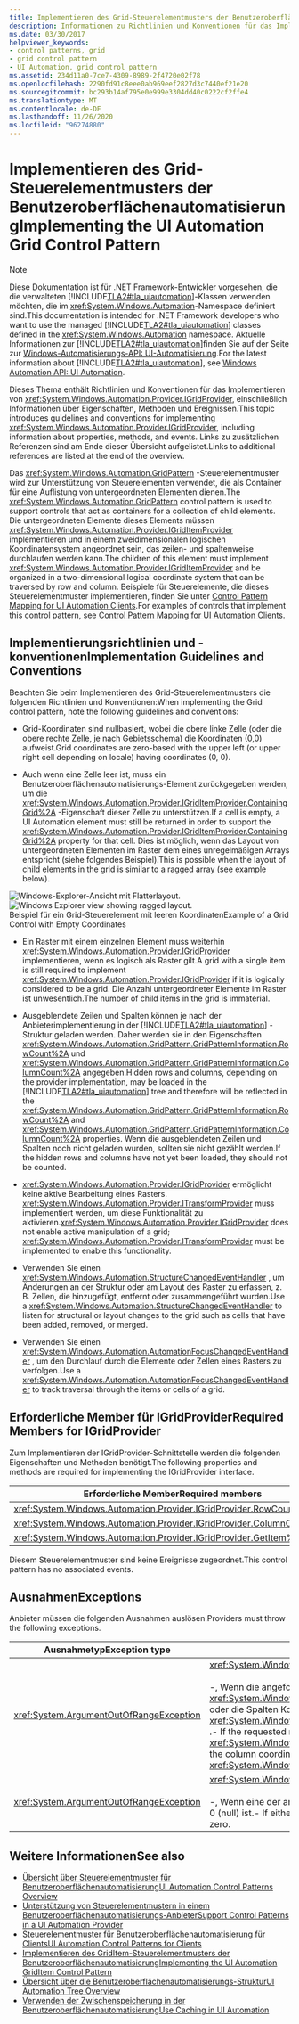 ```yaml
---
title: Implementieren des Grid-Steuerelementmusters der Benutzeroberflächenautomatisierung
description: Informationen zu Richtlinien und Konventionen für das Implementieren des GridPattern Grid-Steuerelement Musters in der Benutzeroberflächen Automatisierung. Erfahren Sie, wie Sie die IGridProvider-Schnittstelle implementieren.
ms.date: 03/30/2017
helpviewer_keywords:
- control patterns, grid
- grid control pattern
- UI Automation, grid control pattern
ms.assetid: 234d11a0-7ce7-4309-8989-2f4720e02f78
ms.openlocfilehash: 2290fd91c8eee0ab969eef2827d3c7440ef21e20
ms.sourcegitcommit: bc293b14af795e0e999e3304dd40c0222cf2ffe4
ms.translationtype: MT
ms.contentlocale: de-DE
ms.lasthandoff: 11/26/2020
ms.locfileid: "96274880"
---
```

# <a name="implementing-the-ui-automation-grid-control-pattern"></a><span data-ttu-id="910f1-104">Implementieren des Grid-Steuerelementmusters der Benutzeroberflächenautomatisierung</span><span class="sxs-lookup"><span data-stu-id="910f1-104">Implementing the UI Automation Grid Control Pattern</span></span>

> [!NOTE]
> <span data-ttu-id="910f1-105">Diese Dokumentation ist für .NET Framework-Entwickler vorgesehen, die die verwalteten [!INCLUDE[TLA2#tla_uiautomation](../../../includes/tla2sharptla-uiautomation-md.md)]-Klassen verwenden möchten, die im <xref:System.Windows.Automation>-Namespace definiert sind.</span><span class="sxs-lookup"><span data-stu-id="910f1-105">This documentation is intended for .NET Framework developers who want to use the managed [!INCLUDE[TLA2#tla_uiautomation](../../../includes/tla2sharptla-uiautomation-md.md)] classes defined in the <xref:System.Windows.Automation> namespace.</span></span> <span data-ttu-id="910f1-106">Aktuelle Informationen zur [!INCLUDE[TLA2#tla_uiautomation](../../../includes/tla2sharptla-uiautomation-md.md)]finden Sie auf der Seite zur [Windows-Automatisierungs-API: UI-Automatisierung](/windows/win32/winauto/entry-uiauto-win32).</span><span class="sxs-lookup"><span data-stu-id="910f1-106">For the latest information about [!INCLUDE[TLA2#tla_uiautomation](../../../includes/tla2sharptla-uiautomation-md.md)], see [Windows Automation API: UI Automation](/windows/win32/winauto/entry-uiauto-win32).</span></span>  
  
 <span data-ttu-id="910f1-107">Dieses Thema enthält Richtlinien und Konventionen für das Implementieren von <xref:System.Windows.Automation.Provider.IGridProvider>, einschließlich Informationen über Eigenschaften, Methoden und Ereignissen.</span><span class="sxs-lookup"><span data-stu-id="910f1-107">This topic introduces guidelines and conventions for implementing <xref:System.Windows.Automation.Provider.IGridProvider>, including information about properties, methods, and events.</span></span> <span data-ttu-id="910f1-108">Links zu zusätzlichen Referenzen sind am Ende dieser Übersicht aufgelistet.</span><span class="sxs-lookup"><span data-stu-id="910f1-108">Links to additional references are listed at the end of the overview.</span></span>  
  
 <span data-ttu-id="910f1-109">Das <xref:System.Windows.Automation.GridPattern> -Steuerelementmuster wird zur Unterstützung von Steuerelementen verwendet, die als Container für eine Auflistung von untergeordneten Elementen dienen.</span><span class="sxs-lookup"><span data-stu-id="910f1-109">The <xref:System.Windows.Automation.GridPattern> control pattern is used to support controls that act as containers for a collection of child elements.</span></span> <span data-ttu-id="910f1-110">Die untergeordneten Elemente dieses Elements müssen <xref:System.Windows.Automation.Provider.IGridItemProvider> implementieren und in einem zweidimensionalen logischen Koordinatensystem angeordnet sein, das zeilen- und spaltenweise durchlaufen werden kann.</span><span class="sxs-lookup"><span data-stu-id="910f1-110">The children of this element must implement <xref:System.Windows.Automation.Provider.IGridItemProvider> and be organized in a two-dimensional logical coordinate system that can be traversed by row and column.</span></span> <span data-ttu-id="910f1-111">Beispiele für Steuerelemente, die dieses Steuerelementmuster implementieren, finden Sie unter [Control Pattern Mapping for UI Automation Clients](control-pattern-mapping-for-ui-automation-clients.md).</span><span class="sxs-lookup"><span data-stu-id="910f1-111">For examples of controls that implement this control pattern, see [Control Pattern Mapping for UI Automation Clients](control-pattern-mapping-for-ui-automation-clients.md).</span></span>  
  
<a name="Implementation_Guidelines_and_Conventions"></a>

## <a name="implementation-guidelines-and-conventions"></a><span data-ttu-id="910f1-112">Implementierungsrichtlinien und -konventionen</span><span class="sxs-lookup"><span data-stu-id="910f1-112">Implementation Guidelines and Conventions</span></span>  

 <span data-ttu-id="910f1-113">Beachten Sie beim Implementieren des Grid-Steuerelementmusters die folgenden Richtlinien und Konventionen:</span><span class="sxs-lookup"><span data-stu-id="910f1-113">When implementing the Grid control pattern, note the following guidelines and conventions:</span></span>  
  
- <span data-ttu-id="910f1-114">Grid-Koordinaten sind nullbasiert, wobei die obere linke Zelle (oder die obere rechte Zelle, je nach Gebietsschema) die Koordinaten (0,0) aufweist.</span><span class="sxs-lookup"><span data-stu-id="910f1-114">Grid coordinates are zero-based with the upper left (or upper right cell depending on locale) having coordinates (0, 0).</span></span>  
  
- <span data-ttu-id="910f1-115">Auch wenn eine Zelle leer ist, muss ein Benutzeroberflächenautomatisierungs-Element zurückgegeben werden, um die <xref:System.Windows.Automation.Provider.IGridItemProvider.ContainingGrid%2A> -Eigenschaft dieser Zelle zu unterstützen.</span><span class="sxs-lookup"><span data-stu-id="910f1-115">If a cell is empty, a UI Automation element must still be returned in order to support the <xref:System.Windows.Automation.Provider.IGridItemProvider.ContainingGrid%2A> property for that cell.</span></span> <span data-ttu-id="910f1-116">Dies ist möglich, wenn das Layout von untergeordneten Elementen im Raster dem eines unregelmäßigen Arrays entspricht (siehe folgendes Beispiel).</span><span class="sxs-lookup"><span data-stu-id="910f1-116">This is possible when the layout of child elements in the grid is similar to a ragged array (see example below).</span></span>  
  
 <span data-ttu-id="910f1-117">![Windows-Explorer-Ansicht mit Flatterlayout.](./media/uia-gridpattern-ragged-array.PNG "UIA_GridPattern_Ragged_Array")</span><span class="sxs-lookup"><span data-stu-id="910f1-117">![Windows Explorer view showing ragged layout.](./media/uia-gridpattern-ragged-array.PNG "UIA_GridPattern_Ragged_Array")</span></span>  
<span data-ttu-id="910f1-118">Beispiel für ein Grid-Steuerelement mit leeren Koordinaten</span><span class="sxs-lookup"><span data-stu-id="910f1-118">Example of a Grid Control with Empty Coordinates</span></span>  
  
- <span data-ttu-id="910f1-119">Ein Raster mit einem einzelnen Element muss weiterhin <xref:System.Windows.Automation.Provider.IGridProvider> implementieren, wenn es logisch als Raster gilt.</span><span class="sxs-lookup"><span data-stu-id="910f1-119">A grid with a single item is still required to implement <xref:System.Windows.Automation.Provider.IGridProvider> if it is logically considered to be a grid.</span></span> <span data-ttu-id="910f1-120">Die Anzahl untergeordneter Elemente im Raster ist unwesentlich.</span><span class="sxs-lookup"><span data-stu-id="910f1-120">The number of child items in the grid is immaterial.</span></span>  
  
- <span data-ttu-id="910f1-121">Ausgeblendete Zeilen und Spalten können je nach der Anbieterimplementierung in der [!INCLUDE[TLA2#tla_uiautomation](../../../includes/tla2sharptla-uiautomation-md.md)] -Struktur geladen werden. Daher werden sie in den Eigenschaften <xref:System.Windows.Automation.GridPattern.GridPatternInformation.RowCount%2A> und <xref:System.Windows.Automation.GridPattern.GridPatternInformation.ColumnCount%2A> angegeben.</span><span class="sxs-lookup"><span data-stu-id="910f1-121">Hidden rows and columns, depending on the provider implementation, may be loaded in the [!INCLUDE[TLA2#tla_uiautomation](../../../includes/tla2sharptla-uiautomation-md.md)] tree and therefore will be reflected in the <xref:System.Windows.Automation.GridPattern.GridPatternInformation.RowCount%2A> and <xref:System.Windows.Automation.GridPattern.GridPatternInformation.ColumnCount%2A> properties.</span></span> <span data-ttu-id="910f1-122">Wenn die ausgeblendeten Zeilen und Spalten noch nicht geladen wurden, sollten sie nicht gezählt werden.</span><span class="sxs-lookup"><span data-stu-id="910f1-122">If the hidden rows and columns have not yet been loaded, they should not be counted.</span></span>  
  
- <span data-ttu-id="910f1-123"><xref:System.Windows.Automation.Provider.IGridProvider> ermöglicht keine aktive Bearbeitung eines Rasters. <xref:System.Windows.Automation.Provider.ITransformProvider> muss implementiert werden, um diese Funktionalität zu aktivieren.</span><span class="sxs-lookup"><span data-stu-id="910f1-123"><xref:System.Windows.Automation.Provider.IGridProvider> does not enable active manipulation of a grid; <xref:System.Windows.Automation.Provider.ITransformProvider> must be implemented to enable this functionality.</span></span>  
  
- <span data-ttu-id="910f1-124">Verwenden Sie einen <xref:System.Windows.Automation.StructureChangedEventHandler> , um Änderungen an der Struktur oder am Layout des Raster zu erfassen, z. B. Zellen, die hinzugefügt, entfernt oder zusammengeführt wurden.</span><span class="sxs-lookup"><span data-stu-id="910f1-124">Use a <xref:System.Windows.Automation.StructureChangedEventHandler> to listen for structural or layout changes to the grid such as cells that have been added, removed, or merged.</span></span>  
  
- <span data-ttu-id="910f1-125">Verwenden Sie einen <xref:System.Windows.Automation.AutomationFocusChangedEventHandler> , um den Durchlauf durch die Elemente oder Zellen eines Rasters zu verfolgen.</span><span class="sxs-lookup"><span data-stu-id="910f1-125">Use a <xref:System.Windows.Automation.AutomationFocusChangedEventHandler> to track traversal through the items or cells of a grid.</span></span>  
  
<a name="Required_Members_for_IGridProvider"></a>

## <a name="required-members-for-igridprovider"></a><span data-ttu-id="910f1-126">Erforderliche Member für IGridProvider</span><span class="sxs-lookup"><span data-stu-id="910f1-126">Required Members for IGridProvider</span></span>  

 <span data-ttu-id="910f1-127">Zum Implementieren der IGridProvider-Schnittstelle werden die folgenden Eigenschaften und Methoden benötigt.</span><span class="sxs-lookup"><span data-stu-id="910f1-127">The following properties and methods are required for implementing the IGridProvider interface.</span></span>  
  
|<span data-ttu-id="910f1-128">Erforderliche Member</span><span class="sxs-lookup"><span data-stu-id="910f1-128">Required members</span></span>|<span data-ttu-id="910f1-129">type</span><span class="sxs-lookup"><span data-stu-id="910f1-129">Type</span></span>|<span data-ttu-id="910f1-130">Notizen</span><span class="sxs-lookup"><span data-stu-id="910f1-130">Notes</span></span>|  
|----------------------|----------|-----------|  
|<xref:System.Windows.Automation.Provider.IGridProvider.RowCount%2A>|<span data-ttu-id="910f1-131">Eigenschaft</span><span class="sxs-lookup"><span data-stu-id="910f1-131">Property</span></span>|<span data-ttu-id="910f1-132">Keine</span><span class="sxs-lookup"><span data-stu-id="910f1-132">None</span></span>|  
|<xref:System.Windows.Automation.Provider.IGridProvider.ColumnCount%2A>|<span data-ttu-id="910f1-133">Eigenschaft</span><span class="sxs-lookup"><span data-stu-id="910f1-133">Property</span></span>|<span data-ttu-id="910f1-134">Keine</span><span class="sxs-lookup"><span data-stu-id="910f1-134">None</span></span>|  
|<xref:System.Windows.Automation.Provider.IGridProvider.GetItem%2A>|<span data-ttu-id="910f1-135">Methode</span><span class="sxs-lookup"><span data-stu-id="910f1-135">Method</span></span>|<span data-ttu-id="910f1-136">Keine</span><span class="sxs-lookup"><span data-stu-id="910f1-136">None</span></span>|  
  
 <span data-ttu-id="910f1-137">Diesem Steuerelementmuster sind keine Ereignisse zugeordnet.</span><span class="sxs-lookup"><span data-stu-id="910f1-137">This control pattern has no associated events.</span></span>  
  
<a name="Exceptions"></a>

## <a name="exceptions"></a><span data-ttu-id="910f1-138">Ausnahmen</span><span class="sxs-lookup"><span data-stu-id="910f1-138">Exceptions</span></span>  

 <span data-ttu-id="910f1-139">Anbieter müssen die folgenden Ausnahmen auslösen.</span><span class="sxs-lookup"><span data-stu-id="910f1-139">Providers must throw the following exceptions.</span></span>  
  
|<span data-ttu-id="910f1-140">Ausnahmetyp</span><span class="sxs-lookup"><span data-stu-id="910f1-140">Exception type</span></span>|<span data-ttu-id="910f1-141">Bedingung</span><span class="sxs-lookup"><span data-stu-id="910f1-141">Condition</span></span>|  
|--------------------|---------------|  
|<xref:System.ArgumentOutOfRangeException>|<xref:System.Windows.Automation.Provider.IGridProvider.GetItem%2A><br /><br /> <span data-ttu-id="910f1-142">-, Wenn die angeforderte Zeilen Koordinate größer als ist <xref:System.Windows.Automation.Provider.IGridProvider.RowCount%2A> oder die Spalten Koordinate größer als ist <xref:System.Windows.Automation.Provider.IGridProvider.ColumnCount%2A> .</span><span class="sxs-lookup"><span data-stu-id="910f1-142">-   If the requested row coordinate is larger than the <xref:System.Windows.Automation.Provider.IGridProvider.RowCount%2A> or the column coordinate is larger than the <xref:System.Windows.Automation.Provider.IGridProvider.ColumnCount%2A>.</span></span>|  
|<xref:System.ArgumentOutOfRangeException>|<xref:System.Windows.Automation.Provider.IGridProvider.GetItem%2A><br /><br /> <span data-ttu-id="910f1-143">-, Wenn eine der angeforderten Zeilen-oder Spalten Koordinaten kleiner als 0 (null) ist.</span><span class="sxs-lookup"><span data-stu-id="910f1-143">-   If either of the requested row or column coordinates is less than zero.</span></span>|  
  
## <a name="see-also"></a><span data-ttu-id="910f1-144">Weitere Informationen</span><span class="sxs-lookup"><span data-stu-id="910f1-144">See also</span></span>

- [<span data-ttu-id="910f1-145">Übersicht über Steuerelementmuster für Benutzeroberflächenautomatisierung</span><span class="sxs-lookup"><span data-stu-id="910f1-145">UI Automation Control Patterns Overview</span></span>](ui-automation-control-patterns-overview.md)
- [<span data-ttu-id="910f1-146">Unterstützung von Steuerelementmustern in einem Benutzeroberflächenautomatisierungs-Anbieter</span><span class="sxs-lookup"><span data-stu-id="910f1-146">Support Control Patterns in a UI Automation Provider</span></span>](support-control-patterns-in-a-ui-automation-provider.md)
- [<span data-ttu-id="910f1-147">Steuerelementmuster für Benutzeroberflächenautomatisierung für Clients</span><span class="sxs-lookup"><span data-stu-id="910f1-147">UI Automation Control Patterns for Clients</span></span>](ui-automation-control-patterns-for-clients.md)
- [<span data-ttu-id="910f1-148">Implementieren des GridItem-Steuerelementmusters der Benutzeroberflächenautomatisierung</span><span class="sxs-lookup"><span data-stu-id="910f1-148">Implementing the UI Automation GridItem Control Pattern</span></span>](implementing-the-ui-automation-griditem-control-pattern.md)
- [<span data-ttu-id="910f1-149">Übersicht über die Benutzeroberflächenautomatisierungs-Struktur</span><span class="sxs-lookup"><span data-stu-id="910f1-149">UI Automation Tree Overview</span></span>](ui-automation-tree-overview.md)
- [<span data-ttu-id="910f1-150">Verwenden der Zwischenspeicherung in der Benutzeroberflächenautomatisierung</span><span class="sxs-lookup"><span data-stu-id="910f1-150">Use Caching in UI Automation</span></span>](use-caching-in-ui-automation.md)
